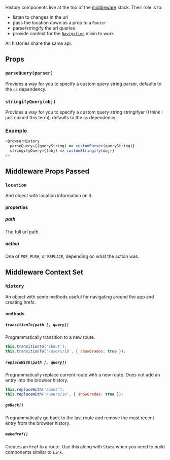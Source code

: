 History components live at the top of the [middleware][Middleware] stack. Their
role is to:

- listen to changes in the url
- pass the location down as a prop to a `Router`
- parse/stringify the url queries
- provide context for the [`Navigation`][Navigation] mixin to work

All histories share the same api.

Props
-----

### `parseQuery(parser)`

Provides a way for you to specify a custom query string parser, defaults
to the `qs` dependency.

### `stringifyQuery(obj)`

Provides a way for you to specify a custom query string stringifyer (I
think I just coined this term), defaults to the `qs` dependency.

### Example

```js
<BrowserHistory
  parseQuery={(queryString) => customParser(queryString)}
  stringifyQuery={(obj) => customStringify(obj)}
/>
```

Middleware Props Passed
-----------------------

### `location`

And object with location information on it.

#### properties

##### path

The full url path.

##### action

One of `POP`, `PUSH`, or `REPLACE`, depending on what the action was.

Middleware Context Set
----------------------

### `history`

An object with some methods useful for navigating around the app and
creating hrefs.

#### methods

##### `transitionTo(path [, query])`

Programmatically transition to a new route.

```js
this.transitionTo('about');
this.transitionTo('/users/10', { showGrades: true });
```

##### `replaceWith(path [, query])`

Programmatically replace current route with a new route. Does not add an
entry into the browser history.

```js
this.replaceWith('about');
this.replaceWith('/users/10', { showGrades: true });
```
##### `goBack()`

Programmatically go back to the last route and remove the most recent
entry from the browser history.

##### `makeHref()`

Creates an `href` to a route. Use this along with `State` when you
need to build components similar to `Link`.

  [Middleware]:#TODO
  [Navigation]:#TODO


